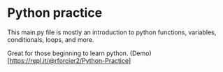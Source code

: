 # Python practice

This main.py file is mostly an introduction to python functions, variables, conditionals, loops, and more.

Great for those beginning to learn python.
(Demo)[https://repl.it/@rforcier2/Python-Practice]
